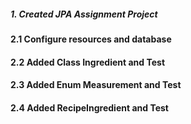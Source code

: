 ##### 1. Created JPA Assignment Project
#### 2.1 Configure resources and database
#### 2.2 Added Class Ingredient and Test
#### 2.3 Added Enum Measurement and Test
#### 2.4 Added RecipeIngredient and Test
